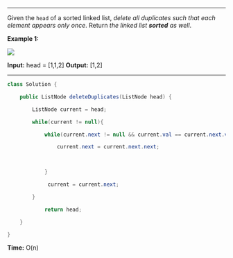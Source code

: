 
---
Given the `head` of a sorted linked list, _delete all duplicates such that each element appears only once_. Return _the linked list **sorted** as well_.

**Example 1:**

![](https://assets.leetcode.com/uploads/2021/01/04/list1.jpg)

**Input:** head = [1,1,2]
**Output:** [1,2]

---
```Java
class Solution {

    public ListNode deleteDuplicates(ListNode head) {

        ListNode current = head;

        while(current != null){

            while(current.next != null && current.val == current.next.val){

                current.next = current.next.next;

  

            }

             current = current.next;

        }

            return head;

    }

}
```

**Time:** O(n)